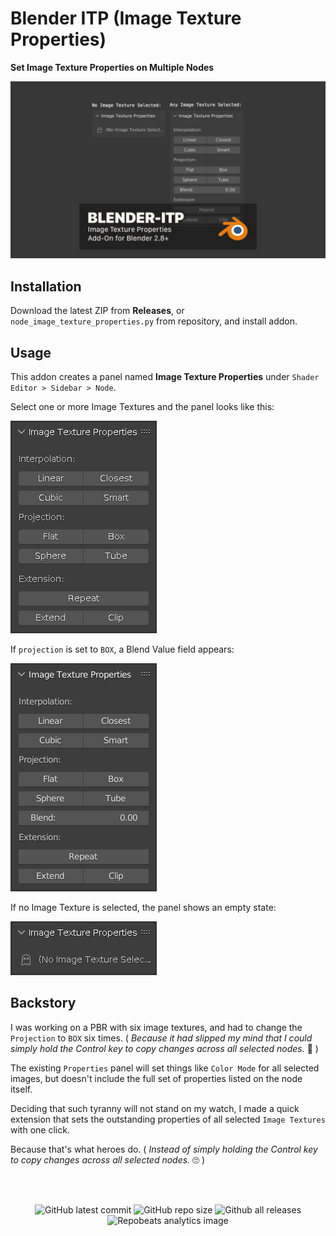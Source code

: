 # Blender ITP (Image Texture Properties)

**Set Image Texture Properties on Multiple Nodes**

![Blender ITP](https://github.com/don1138/blender-itp/blob/main/imx/blender-itp.jpg)

## Installation

Download the latest ZIP from **Releases**, or `node_image_texture_properties.py` from repository, and install addon.

## Usage

This addon creates a panel named **Image Texture Properties** under ``Shader Editor > Sidebar > Node``.

Select one or more Image Textures and the panel looks like this:

![Blender ITP Active](https://github.com/don1138/blender-itp/blob/main/imx/itp-panel.png)

If `projection` is set to `BOX`, a Blend Value field appears:

![Blender ITP Active Box Blend](https://github.com/don1138/blender-itp/blob/main/imx/itp-panel-box-blend.png)

If no Image Texture is selected, the panel shows an empty state:

![Blender ITP Null](https://github.com/don1138/blender-itp/blob/main/imx/itp-panel-null.png)

## Backstory

I was working on a PBR with six image textures, and had to change the `Projection` to `BOX` six times. ( *Because it had slipped my mind that I could simply hold the Control key to copy changes across all selected nodes.* 🤔 )

The existing `Properties` panel will set things like `Color Mode` for all selected images, but doesn't include the full set of properties listed on the node itself.

Deciding that such tyranny will not stand on my watch, I made a quick extension that sets the outstanding properties of all selected `Image Textures` with one click.

Because that's what heroes do. ( *Instead of simply holding the Control key to copy changes across all selected nodes.* 🙄 )

<br><br>

<p align="center">
  <img alt="GitHub latest commit" src="https://img.shields.io/github/last-commit/don1138/blender-itp">
  <img alt="GitHub repo size" src="https://img.shields.io/github/repo-size/don1138/blender-itp">
  <img alt="Github all releases" src="https://img.shields.io/github/downloads/don1138/blender-itp/total.svg"><br>
  <img src="https://repobeats.axiom.co/api/embed/c0e3e1855d0f7003c53943d3efcfa0fc8f9d853f.svg" alt="Repobeats analytics image">
</p>
